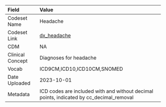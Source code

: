 |Field            |Value                                                                                   |
|:----------------|:---------------------------------------------------------------------------------------|
|Codeset Name     |Headache                                                                                |
|Codeset Link     |[dx_headache](https://github.com/PEDSnet/Variable-Dictionary/blob/main/conditions/dx_headache.csv)|
|CDM              |NA                                                                                      |
|Clinical Concept |Diagnoses for headache                                                                  |
|Vocab            |ICD9CM,ICD10,ICD10CM,SNOMED                                                             |
|Date Uploaded    |2023-10-01                                                                              |
|Metadata         |ICD codes are included with and without decimal points, indicated by cc_decimal_removal |
